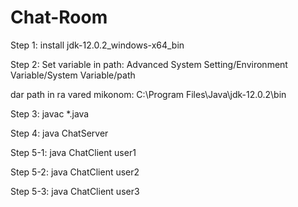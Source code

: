 # Chat-Room
Step 1:
install jdk-12.0.2_windows-x64_bin

Step 2:
Set variable in path:
Advanced System Setting/Environment Variable/System Variable/path

dar path in ra vared mikonom:
C:\Program Files\Java\jdk-12.0.2\bin

Step 3:
javac *.java


Step 4:
java ChatServer

Step 5-1:
java ChatClient user1  

Step 5-2:
java ChatClient user2

Step 5-3:
java ChatClient user3

